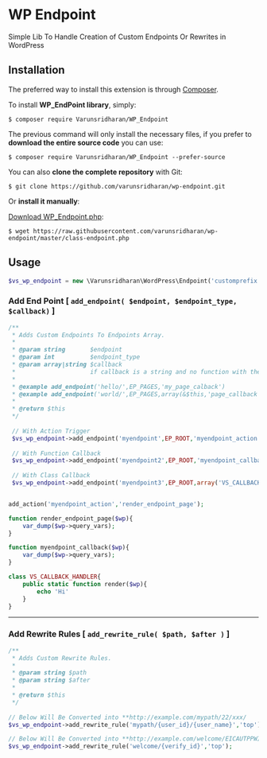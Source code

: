 # WP Endpoint
Simple Lib To Handle Creation of Custom Endpoints Or Rewrites in WordPress 

## Installation
The preferred way to install this extension is through [Composer](http://getcomposer.org/download/).

To install **WP_EndPoint library**, simply:

    $ composer require Varunsridharan/WP_Endpoint

The previous command will only install the necessary files, if you prefer to **download the entire source code** you can use:

    $ composer require Varunsridharan/WP_Endpoint --prefer-source

You can also **clone the complete repository** with Git:

    $ git clone https://github.com/varunsridharan/wp-endpoint.git

Or **install it manually**:

[Download WP_Endpoint.php](https://raw.githubusercontent.com/varunsridharan/wp-endpoint/master/class-endpoint.php):

    $ wget https://raw.githubusercontent.com/varunsridharan/wp-endpoint/master/class-endpoint.php


## Usage
```php
$vs_wp_endpoint = new \Varunsridharan\WordPress\Endpoint('customprefix');
```

### Add End Point [ `add_endpoint( $endpoint, $endpoint_type, $callback)` ]
```php
/**
 * Adds Custom Endpoints To Endpoints Array.
 *
 * @param string       $endpoint
 * @param int          $endpoint_type
 * @param array|string $callback 
 *                     if callback is a string and no function with the name then it will be triggered as action
 *
 * @example add_endpoint('hello/',EP_PAGES,'my_page_calback')
 * @example add_endpoint('world/',EP_PAGES,array(&$this,'page_callback'))
 *
 * @return $this
 */
 
 // With Action Trigger
 $vs_wp_endpoint->add_endpoint('myendpoint',EP_ROOT,'myendpoint_action');
 
 // With Function Callback
 $vs_wp_endpoint->add_endpoint('myendpoint2',EP_ROOT,'myendpoint_callback');
 
 // With Class Callback
 $vs_wp_endpoint->add_endpoint('myendpoint3',EP_ROOT,array('VS_CALLBACK_HANDLER','render'));


add_action('myendpoint_action','render_endpoint_page');

function render_endpoint_page($wp){
	var_dump($wp->query_vars);
}

function myendpoint_callback($wp){
	var_dump($wp->query_vars);
}

class VS_CALLBACK_HANDLER{
	public static function render($wp){
		echo 'Hi'
	}
}

```
---

### Add Rewrite Rules [ `add_rewrite_rule( $path, $after )` ]
```php
/**
 * Adds Custom Rewrite Rules.
 *
 * @param string $path
 * @param string $after
 *
 * @return $this
 */
 
// Below Will Be Converted into **http://example.com/mypath/22/xxx/
$vs_wp_endpoint->add_rewrite_rule('mypath/{user_id}/{user_name}','top');

// Below Will Be Converted into **http://example.com/welcome/EICAUTPPWICAASJEJNCA/
$vs_wp_endpoint->add_rewrite_rule('welcome/{verify_id}','top');
```
